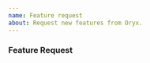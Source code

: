 ```yaml
---
name: Feature request
about: Request new features from Oryx.
---
```


### Feature Request

<!--
Please describe the feature you require. In particular please describe the scenario you want to address. Thank you!
-->

